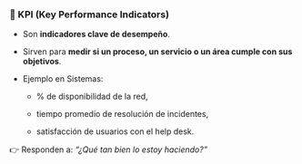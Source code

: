 ### 📌 KPI (Key Performance Indicators)

- Son **indicadores clave de desempeño**.
    
- Sirven para **medir si un proceso, un servicio o un área cumple con sus objetivos**.
    
- Ejemplo en Sistemas:
    
    - % de disponibilidad de la red,
        
    - tiempo promedio de resolución de incidentes,
        
    - satisfacción de usuarios con el help desk.
        

👉 Responden a: _“¿Qué tan bien lo estoy haciendo?”_